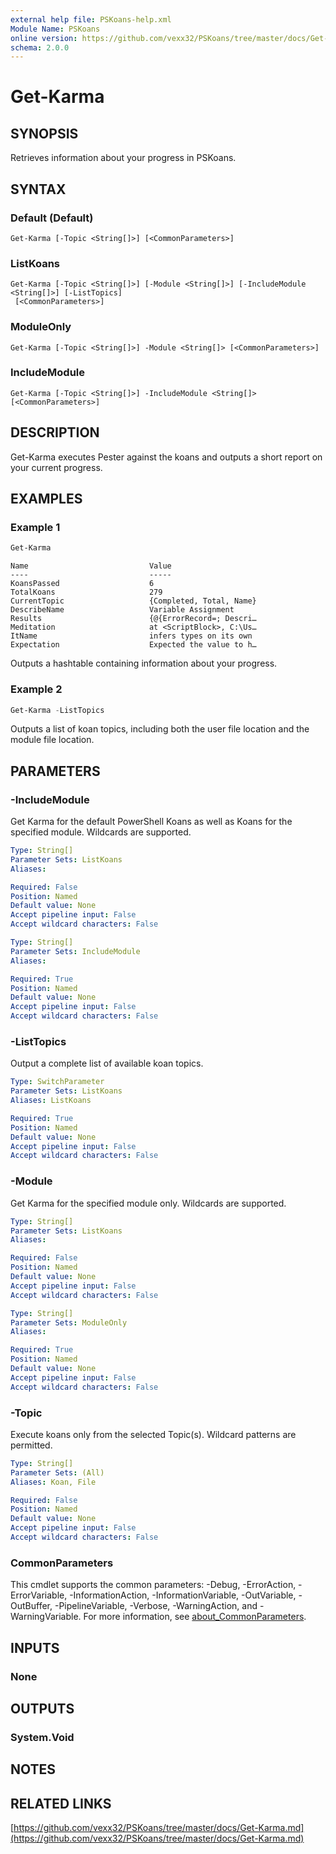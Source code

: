 ```yaml
---
external help file: PSKoans-help.xml
Module Name: PSKoans
online version: https://github.com/vexx32/PSKoans/tree/master/docs/Get-Karma.md
schema: 2.0.0
---
```


# Get-Karma

## SYNOPSIS
Retrieves information about your progress in PSKoans.

## SYNTAX

### Default (Default)
```
Get-Karma [-Topic <String[]>] [<CommonParameters>]
```

### ListKoans
```
Get-Karma [-Topic <String[]>] [-Module <String[]>] [-IncludeModule <String[]>] [-ListTopics]
 [<CommonParameters>]
```

### ModuleOnly
```
Get-Karma [-Topic <String[]>] -Module <String[]> [<CommonParameters>]
```

### IncludeModule
```
Get-Karma [-Topic <String[]>] -IncludeModule <String[]> [<CommonParameters>]
```

## DESCRIPTION
Get-Karma executes Pester against the koans and outputs a short report on your current progress.

## EXAMPLES

### Example 1
```powershell
Get-Karma
```

```
Name                           Value
----                           -----
KoansPassed                    6
TotalKoans                     279
CurrentTopic                   {Completed, Total, Name}
DescribeName                   Variable Assignment
Results                        {@{ErrorRecord=; Descri…
Meditation                     at <ScriptBlock>, C:\Us…
ItName                         infers types on its own
Expectation                    Expected the value to h…
```

Outputs a hashtable containing information about your progress.

### Example 2
```powershell
Get-Karma -ListTopics
```

Outputs a list of koan topics, including both the user file location and the module file location.

## PARAMETERS

### -IncludeModule
Get Karma for the default PowerShell Koans as well as Koans for the specified module. Wildcards are supported.

```yaml
Type: String[]
Parameter Sets: ListKoans
Aliases:

Required: False
Position: Named
Default value: None
Accept pipeline input: False
Accept wildcard characters: False
```

```yaml
Type: String[]
Parameter Sets: IncludeModule
Aliases:

Required: True
Position: Named
Default value: None
Accept pipeline input: False
Accept wildcard characters: False
```

### -ListTopics
Output a complete list of available koan topics.

```yaml
Type: SwitchParameter
Parameter Sets: ListKoans
Aliases: ListKoans

Required: True
Position: Named
Default value: None
Accept pipeline input: False
Accept wildcard characters: False
```

### -Module
Get Karma for the specified module only. Wildcards are supported.

```yaml
Type: String[]
Parameter Sets: ListKoans
Aliases:

Required: False
Position: Named
Default value: None
Accept pipeline input: False
Accept wildcard characters: False
```

```yaml
Type: String[]
Parameter Sets: ModuleOnly
Aliases:

Required: True
Position: Named
Default value: None
Accept pipeline input: False
Accept wildcard characters: False
```

### -Topic
Execute koans only from the selected Topic(s).
Wildcard patterns are permitted.

```yaml
Type: String[]
Parameter Sets: (All)
Aliases: Koan, File

Required: False
Position: Named
Default value: None
Accept pipeline input: False
Accept wildcard characters: False
```

### CommonParameters
This cmdlet supports the common parameters: -Debug, -ErrorAction, -ErrorVariable, -InformationAction, -InformationVariable, -OutVariable, -OutBuffer, -PipelineVariable, -Verbose, -WarningAction, and -WarningVariable. For more information, see [about_CommonParameters](http://go.microsoft.com/fwlink/?LinkID=113216).

## INPUTS

### None

## OUTPUTS

### System.Void

## NOTES

## RELATED LINKS

[https://github.com/vexx32/PSKoans/tree/master/docs/Get-Karma.md](https://github.com/vexx32/PSKoans/tree/master/docs/Get-Karma.md)
